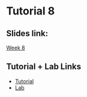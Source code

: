 # Tutorial 8

## Slides link:
[Week 8](https://docs.google.com/presentation/d/1Y0qDR1Pjz-1iEAygJEhH5jSL-EKhqBMJMRNsHRUk3y0/edit?usp=sharing)

## Tutorial + Lab Links
- [Tutorial](https://cgi.cse.unsw.edu.au/~cs1521/23T3/tut/08/questions)
- [Lab](https://cgi.cse.unsw.edu.au/~cs1521/23T3/lab/08/questions)
